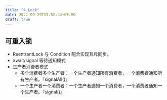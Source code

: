 ```yaml
---
title: "4.Lock"
date: 2021-09-29T15:52:34+08:00
draft: true
---
```


## 可重入锁
- ReentrantLock 与 Condition 配合实现互斥同步。
- await/signal 等待通知模式
- 生产者消费者模式
  - 多个消费者多个生产者：一个生产者通知所有消费者，一个消费者通知所有生产者。『signalAll()』
  - 一个生产者一个消费者：一个生产者通知一个消费者，一个消费者通知一个生产者。『signal()』
